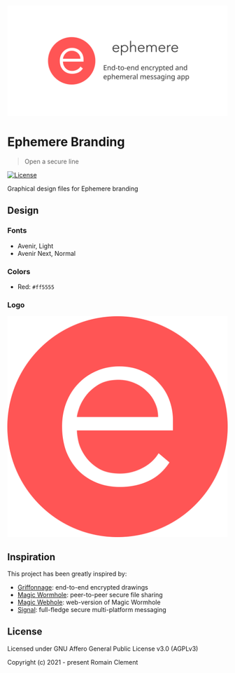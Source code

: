 ![Banner](./svg/banner.svg)

# Ephemere Branding

> Open a secure line

[![License](https://img.shields.io/github/license/ephemere-app/ephemere-branding)](https://github.com/ephemere-app/ephemere-branding/blob/master/LICENSE)

Graphical design files for Ephemere branding

## Design

### Fonts

- Avenir, Light
- Avenir Next, Normal

### Colors

- Red: `#ff5555`

### Logo

![Logo](./svg/logo.svg)

## Inspiration

This project has been greatly inspired by:

- [Griffonnage](https://github.com/griffonnage/griffonnage): end-to-end encrypted drawings
- [Magic Wormhole](https://github.com/warner/magic-wormhole): peer-to-peer secure file sharing
- [Magic Webhole](https://github.com/saljam/webwormhole): web-version of Magic Wormhole
- [Signal](https://www.signal.org): full-fledge secure multi-platform messaging

## License

Licensed under GNU Affero General Public License v3.0 (AGPLv3)

Copyright (c) 2021 - present Romain Clement

